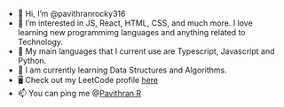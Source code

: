 - 👋 Hi, I’m @pavithranrocky316
- 👀 I’m interested in JS, React, HTML, CSS, and much more. I love learning new programmimg languages and anything related to Technology.
- 🌱 My main languages that I current use are Typescript, Javascript and Python.
- 📗 I am currently learning Data Structures and Algorithms.
- 🖥️ Check out my LeetCode profile [here](https://leetcode.com/pavithranrocky316/ "Go to my LeetCode Profile")
- 📫 You can ping me @[Pavithran R](https://www.linkedin.com/in/pavithran-r-a63326b4/ "Go to my LinkedIn Profile")

<!---
pavithranrocky316/pavithranrocky316 is a ✨ special ✨ repository because its `README.md` (this file) appears on your GitHub profile.
You can click the Preview link to take a look at your changes.
--->
